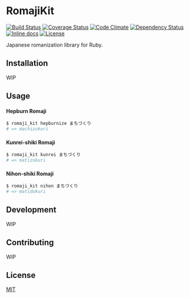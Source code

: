# RomajiKit

[![Build Status](https://travis-ci.org/emsk/romaji_kit.svg?branch=master)](https://travis-ci.org/emsk/romaji_kit)
[![Coverage Status](https://coveralls.io/repos/github/emsk/romaji_kit/badge.svg?branch=master)](https://coveralls.io/github/emsk/romaji_kit)
[![Code Climate](https://codeclimate.com/github/emsk/romaji_kit/badges/gpa.svg)](https://codeclimate.com/github/emsk/romaji_kit)
[![Dependency Status](https://gemnasium.com/emsk/romaji_kit.svg)](https://gemnasium.com/emsk/romaji_kit)
[![Inline docs](http://inch-ci.org/github/emsk/romaji_kit.svg?branch=master)](http://inch-ci.org/github/emsk/romaji_kit)
[![License](https://img.shields.io/badge/license-MIT-blue.svg)](LICENSE.txt)

Japanese romanization library for Ruby.

## Installation

WIP

## Usage

#### Hepburn Romaji

```sh
$ romaji_kit hepburnize まちづくり
# => machizukuri
```

#### Kunrei-shiki Romaji

```sh
$ romaji_kit kunrei まちづくり
# => matizukuri
```

#### Nihon-shiki Romaji

```sh
$ romaji_kit nihon まちづくり
# => matidukuri
```

## Development

WIP

## Contributing

WIP

## License

[MIT](LICENSE.txt)
